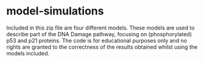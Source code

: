 # model-simulations
Included in this zip file are four different models. These models are used to describe part of the DNA Damage pathway, focusing on (phosphorylated) p53 and p21 proteins. The code is for educational purposes only and no rights are granted to the correctness of the results obtained whilst using the models included.
